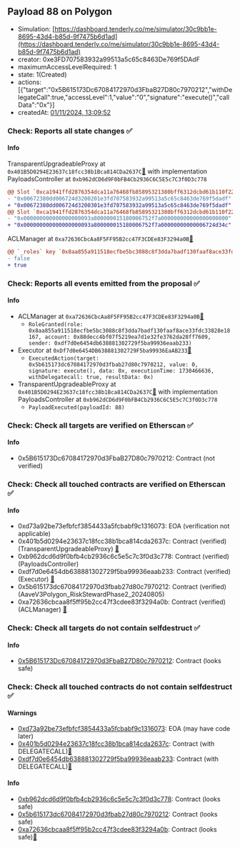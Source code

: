 ## Payload 88 on Polygon

- Simulation: [https://dashboard.tenderly.co/me/simulator/30c9bb1e-8695-43d4-b85d-9f7475b6d1ad](https://dashboard.tenderly.co/me/simulator/30c9bb1e-8695-43d4-b85d-9f7475b6d1ad)
- creator: 0xe3FD707583932a99513a5c65c8463De769f5DAdF
- maximumAccessLevelRequired: 1
- state: 1(Created)
- actions: [{"target":"0x5B615173Dc67084172970d3FbaB27D80c7970212","withDelegateCall":true,"accessLevel":1,"value":"0","signature":"execute()","callData":"0x"}]
- createdAt: [01/11/2024, 13:09:52](https://polygonscan.com/tx/0x66f3704f5caf33dbc8d5c8c969feeea87e097540444e04d3c8030ee80c630a65)

### Check: Reports all state changes :white_check_mark:

#### Info


TransparentUpgradeableProxy at `0x401B5D0294E23637c18fcc38b1Bca814CDa2637C`[:ghost:](https://github.com/bgd-labs/aave-address-book "GovernanceV3Polygon.PAYLOADS_CONTROLLER") with implementation PayloadsController at `0xb962dCD6d9F0bFB4Cb2936C6C5E5c7C3f0D3c778`
```diff
@@ Slot `0xca1941ffd2876354dca11a76468fb85895321380bff6312dcbd61b110f22031e` @@
- "0x00672380dd006724d3200201e3fd707583932a99513a5c65c8463de769f5dadf"
+ "0x00672380dd006724d3200301e3fd707583932a99513a5c65c8463de769f5dadf"
@@ Slot `0xca1941ffd2876354dca11a76468fb85895321380bff6312dcbd61b110f22031f` @@
- "0x000000000000000000093a800000015180006752f7a000000000000000000000"
+ "0x000000000000000000093a800000015180006752f7a00000000000006724d34c"
```

ACLManager at `0xa72636CbcAa8F5FF95B2cc47F3CDEe83F3294a0B`[:ghost:](https://github.com/bgd-labs/aave-address-book "AaveV3Polygon.ACL_MANAGER")
```diff
@@ `_roles` key `0x8aa855a911518ecfbe5bc3088c8f3dda7badf130faaf8ace33fdc33828e18167.members.0x88decc4bf07f5219ea7d1e32fe3762da28ff7609` @@
- false
+ true
```


### Check: Reports all events emitted from the proposal :white_check_mark:

#### Info

- ACLManager at `0xa72636CbcAa8F5FF95B2cc47F3CDEe83F3294a0B`[:ghost:](https://github.com/bgd-labs/aave-address-book "AaveV3Polygon.ACL_MANAGER")
  - `RoleGranted(role: 0x8aa855a911518ecfbe5bc3088c8f3dda7badf130faaf8ace33fdc33828e18167, account: 0x88decc4bf07f5219ea7d1e32fe3762da28ff7609, sender: 0xdf7d0e6454db638881302729f5ba99936eaab233)`
- Executor at `0xDf7d0e6454DB638881302729F5ba99936EaAB233`[:ghost:](https://github.com/bgd-labs/aave-address-book "AaveV2Polygon.POOL_ADMIN, AaveV3Polygon.ACL_ADMIN, GovernanceV3Polygon.EXECUTOR_LVL_1")
  - `ExecutedAction(target: 0x5b615173dc67084172970d3fbab27d80c7970212, value: 0, signature: execute(), data: 0x, executionTime: 1730466636, withDelegatecall: true, resultData: 0x)`
- TransparentUpgradeableProxy at `0x401B5D0294E23637c18fcc38b1Bca814CDa2637C`[:ghost:](https://github.com/bgd-labs/aave-address-book "GovernanceV3Polygon.PAYLOADS_CONTROLLER") with implementation PayloadsController at `0xb962dCD6d9F0bFB4Cb2936C6C5E5c7C3f0D3c778`
  - `PayloadExecuted(payloadId: 88)`

### Check: Check all targets are verified on Etherscan :white_check_mark:

#### Info

- 0x5B615173Dc67084172970d3FbaB27D80c7970212: Contract (not verified) 

### Check: Check all touched contracts are verified on Etherscan :white_check_mark:

#### Info

- 0xd73a92be73efbfcf3854433a5fcbabf9c1316073: EOA (verification not applicable)
- 0x401b5d0294e23637c18fcc38b1bca814cda2637c: Contract (verified) (TransparentUpgradeableProxy) [:ghost:](https://github.com/bgd-labs/aave-address-book "GovernanceV3Polygon.PAYLOADS_CONTROLLER")
- 0xb962dcd6d9f0bfb4cb2936c6c5e5c7c3f0d3c778: Contract (verified) (PayloadsController) 
- 0xdf7d0e6454db638881302729f5ba99936eaab233: Contract (verified) (Executor) [:ghost:](https://github.com/bgd-labs/aave-address-book "AaveV2Polygon.POOL_ADMIN, AaveV3Polygon.ACL_ADMIN, GovernanceV3Polygon.EXECUTOR_LVL_1")
- 0x5b615173dc67084172970d3fbab27d80c7970212: Contract (verified) (AaveV3Polygon_RiskStewardPhase2_20240805) 
- 0xa72636cbcaa8f5ff95b2cc47f3cdee83f3294a0b: Contract (verified) (ACLManager) [:ghost:](https://github.com/bgd-labs/aave-address-book "AaveV3Polygon.ACL_MANAGER")

### Check: Check all targets do not contain selfdestruct :white_check_mark:

#### Info

- [0x5B615173Dc67084172970d3FbaB27D80c7970212](https://polygonscan.com/address/0x5B615173Dc67084172970d3FbaB27D80c7970212): Contract (looks safe)

### Check: Check all touched contracts do not contain selfdestruct :white_check_mark:

#### Warnings

- [0xd73a92be73efbfcf3854433a5fcbabf9c1316073](https://polygonscan.com/address/0xd73a92be73efbfcf3854433a5fcbabf9c1316073): EOA (may have code later)
- [0x401b5d0294e23637c18fcc38b1bca814cda2637c](https://polygonscan.com/address/0x401b5d0294e23637c18fcc38b1bca814cda2637c): Contract (with DELEGATECALL)[:ghost:](https://github.com/bgd-labs/aave-address-book "GovernanceV3Polygon.PAYLOADS_CONTROLLER")
- [0xdf7d0e6454db638881302729f5ba99936eaab233](https://polygonscan.com/address/0xdf7d0e6454db638881302729f5ba99936eaab233): Contract (with DELEGATECALL)[:ghost:](https://github.com/bgd-labs/aave-address-book "AaveV2Polygon.POOL_ADMIN, AaveV3Polygon.ACL_ADMIN, GovernanceV3Polygon.EXECUTOR_LVL_1")

#### Info

- [0xb962dcd6d9f0bfb4cb2936c6c5e5c7c3f0d3c778](https://polygonscan.com/address/0xb962dcd6d9f0bfb4cb2936c6c5e5c7c3f0d3c778): Contract (looks safe)
- [0x5b615173dc67084172970d3fbab27d80c7970212](https://polygonscan.com/address/0x5b615173dc67084172970d3fbab27d80c7970212): Contract (looks safe)
- [0xa72636cbcaa8f5ff95b2cc47f3cdee83f3294a0b](https://polygonscan.com/address/0xa72636cbcaa8f5ff95b2cc47f3cdee83f3294a0b): Contract (looks safe)[:ghost:](https://github.com/bgd-labs/aave-address-book "AaveV3Polygon.ACL_MANAGER")

